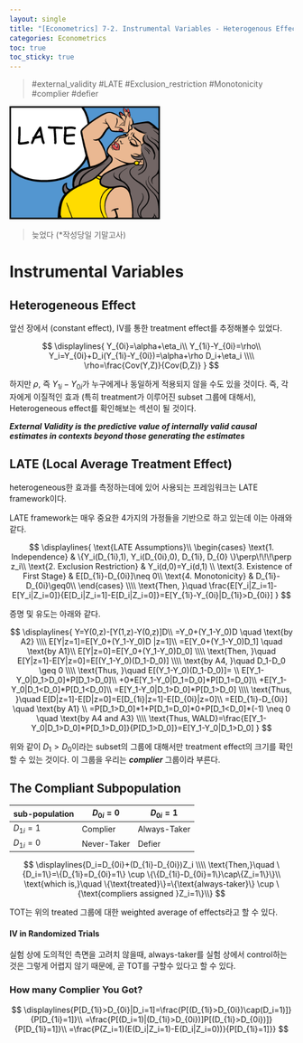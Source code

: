 ```yaml
---
layout: single
title: "[Econometrics] 7-2. Instrumental Variables - Heterogenous Effect"
categories: Econometrics
toc: true
toc_sticky: true
---
```


> #external_validity #LATE #Exclusion_restriction #Monotonicity #complier #defier
>



![LATE](../../assets/images/2022-05-11-econometrics_7-2/image-20220615013154584.png)

> 늦었다 (*작성당일 기말고사)
>



# Instrumental Variables

## Heterogeneous Effect

앞선 장에서 (constant effect), IV를 통한 treatment effect를 추정해볼수 있었다.


$$
\displaylines{
Y_{0i}=\alpha+\eta_i\\
Y_{1i}-Y_{0i}=\rho\\
Y_i=Y_{0i}+D_i(Y_{1i}-Y_{0i})=\alpha+\rho D_i+\eta_i
\\\\
\rho=\frac{Cov(Y,Z)}{Cov(D,Z)}
}
$$


하지만 $\rho$, 즉 $Y_{1i}-Y_{0i}$가 누구에게나 동일하게 적용되지 않을 수도 있을 것이다. 즉, 각자에게 이질적인 효과 (특히 treatment가 이루어진 subset 그룹에 대해서), Heterogeneous effect를 확인해보는 섹션이 될 것이다.



***External Validity is the predictive value of internally valid causal estimates in contexts beyond those generating the estimates***



## LATE (Local Average Treatment Effect)

heterogeneous한 효과를 측정하는데에 있어 사용되는 프레임워크는 LATE framework이다.

LATE framework는 매우 중요한 4가지의 가정들을 기반으로 하고 있는데 이는 아래와 같다.




$$
\displaylines{
\text{LATE Assumptions}\\
\begin{cases}
\text{1. Independence} & \{Y_i(D_{1i},1), Y_i(D_{0i},0), D_{1i}, D_{0} \}\perp\!\!\!\perp z_i\\
\text{2. Exclusion Restriction} & Y_i(d,0)=Y_i(d,1) \\
\text{3. Existence of First Stage} & E[D_{1i}-D_{0i}]\neq 0\\
\text{4. Monotonicity} & D_{1i}-D_{0i}\geq0\\
\end{cases}
\\\\
\text{Then, }\quad \frac{E[Y_i|Z_i=1]-E[Y_i|Z_i=0]}{E[D_i|Z_i=1]-E[D_i|Z_i=0]}=E[Y_{1i}-Y_{0i}|D_{1i}>D_{0i}]
}
$$




증명 및 유도는 아래와 같다.


$$
\displaylines{
Y=Y(0,z)-[Y(1,z)-Y(0,z)]D\\
=Y_0+(Y_1-Y_0)D \quad \text{by A2}
\\\\
E[Y|z=1]=E[Y_0+(Y_1-Y_0)D |z=1]\\
=E[Y_0+(Y_1-Y_0)D_1] \quad \text{by A1}\\
E[Y|z=0]=E[Y_0+(Y_1-Y_0)D_0]
\\\\
\text{Then, }\quad E[Y|z=1]-E[Y|z=0]=E[(Y_1-Y_0)(D_1-D_0)]
\\\\
\text{by A4, }\quad D_1-D_0 \geq 0
\\\\
\text{Thus, }\quad E[(Y_1-Y_0)(D_1-D_0)]= \\
E[Y_1-Y_0|D_1>D_0]*P[D_1>D_0]\\
+0*E[Y_1-Y_0|D_1=D_0]*P[D_1=D_0]\\
+E[Y_1-Y_0|D_1<D_0]*P[D_1<D_0]\\
=E[Y_1-Y_0|D_1>D_0]*P[D_1>D_0]
\\\\
\text{Thus, }\quad E[D|z=1]-E[D|z=0]=E[D_{1i}|z=1]-E[D_{0i}|z=0]\\
=E[D_{1i}-D_{0i}] \quad \text{by A1} \\
=P[D_1>D_0]*1+P[D_1=D_0]*0+P[D_1<D_0]*(-1) \neq 0 \quad \text{by A4 and A3}
\\\\
\text{Thus, WALD}=\frac{E[Y_1-Y_0|D_1>D_0]*P[D_1>D_0]}{P[D_1>D_0]}=E[Y_1-Y_0|D_1>D_0]
}
$$


위와 같이 $D_1>D_0$이라는 subset의 그룹에 대해서만 treatment effect의 크기를 확인할 수 있는 것이다. 이 그룹을 우리는 ***complier*** 그룹이라 부른다.





## The Compliant Subpopulation



| sub-population | $D_{0i}=0$  | $D_{0i}=1$   |
| -------------- | ----------- | ------------ |
| $D_{1i}=1$     | Complier    | Always-Taker |
| $D_{1i}=0$     | Never-Taker | Defier       |


$$
\displaylines{D_i=D_{0i}+(D_{1i}-D_{0i})Z_i
\\\\
\text{Then,}\quad \{D_i=1\}=\{D_{1i}=D_{0i}=1\} \cup \{\{D_{1i}-D_{0i}=1\}\cap\{Z_i=1\}\}\\
\text{which is,}\quad \{\text{treated}\}=\{\text{always-taker}\} \cup \{\text{compliers assigned }Z_i=1\}\\}
$$


TOT는 위의 treated 그룹에 대한 weighted average of effects라고 할 수 있다.



#### IV in Randomized Trials

실험 상에 도의적인 측면을 고려치 않을때, always-taker를 실험 상에서 control하는 것은 그렇게 어렵지 않기 때문에, 곧 TOT를 구할수 있다고 할 수 있다.





### How many Complier You Got?


$$
\displaylines{P[D_{1i}>D_{0i}|D_i=1]=\frac{P[(D_{1i}>D_{0i})\cap(D_i=1)]}{P[D_{1i}=1]}\\
=\frac{P[(D_i=1)|(D_{1i}>D_{0i})]P[(D_{1i}>D_{0i})]}{P[D_{1i}=1]}\\
=\frac{P(Z_i=1)(E(D_i|Z_i=1)-E(D_i|Z_i=0))}{P[D_{1i}=1]}}
$$
